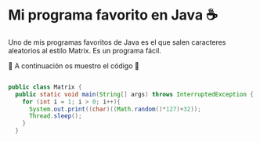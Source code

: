 # Mi programa favorito en Java :coffee:

Uno de mis programas favoritos de Java es el que salen caracteres aleatorios al estilo Matrix. Es un programa fácil. 

:large_blue_circle: A continuación os muestro el código :red_circle:

```java

public class Matrix {
  public static void main(String[] args) throws InterruptedException {
    for (int i = 1; i > 0; i++){
      System.out.print((char)((Math.random()*127)+32));
      Thread.sleep();
    }
  }
  
  ```
  
  
